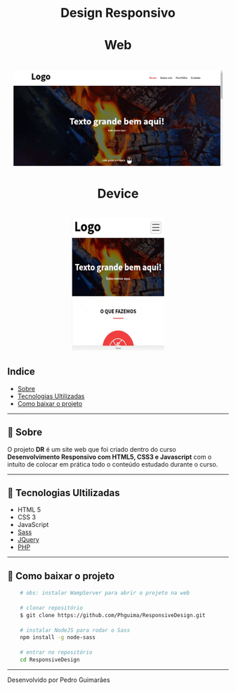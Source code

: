 <h1 align="center"> Design Responsivo </h1> 

<h1 align="center"> Web </h1>
<h1 align="center"><img src="giphy-web.gif"></h1>

<h1 align="center"> Device </h1>
<h1 align="center"><img src="giphy-mobile.gif" width= "210px" height="300px"></h1>

## Indice

- [Sobre](#-sobre)
- [Tecnologias Ultilizadas](#-tecnologias-ultilizadas)
- [Como baixar o projeto](#-como-baixar-o-projeto)

---

## 🔖 Sobre

O projeto **DR** é um site web que foi criado dentro do curso **Desenvolvimento Responsivo com HTML5, CSS3 e Javascript** com o intuito de colocar em prática todo o conteúdo estudado durante o curso.

---

## 🚀 Tecnologias Ultilizadas

- HTML 5
- CSS 3
- JavaScript
- [Sass](https://sass-lang.com/)
- [JQuery](https://jquery.com/)  
- [PHP](https://www.php.net/)

---

## 📁 Como baixar o projeto

```bash
    # obs: instalar WampServer para abrir o projeto na web
    
    # clonar repositório
    $ git clone https://github.com/Phguima/ResponsiveDesign.git

    # instalar NodeJS para rodar o Sass
    npm install -g node-sass

    # entrar no repositório
    cd ResponsiveDesign
```
---
Desenvolvido por Pedro Guimarães